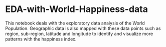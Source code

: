 # EDA-with-World-Happiness-data
This notebook deals with the exploratory data analysis of the World Population. Geographic data is also mapped with these data points such as region, sub-region, latitude and longitude to identify and visualize more patterns with the happiness index.
